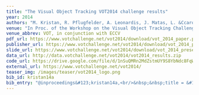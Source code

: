 ```yaml
---
title: "The Visual Object Tracking VOT2014 challenge results"
year: 2014
authors: "M. Kristan, R. Pflugfelder, A. Leonardis, J. Matas, L. &Ccaron;ehovin, G. Nebehay, <i>et al.</i>"
venue: "In Proc. of the Workshop on the Visual Object Tracking Challenge"
venue_abbrev: VOT, in conjunction with ECCV
pdf_url: https://www.votchallenge.net/vot2014/download/vot_2014_paper.pdf
publisher_url: https://www.votchallenge.net/vot2014/download/vot_2014_paper.pdf
slide_url: https://www.votchallenge.net/vot2014/download/vot_2014_presentation.pdf
data_url: http://data.votchallenge.net/vot2014/vot2014_results.zip
code_url: https://drive.google.com/file/d/1nSuQMRn2MdZstmUY9S8YbNdc8FqWiL2O/view?usp=sharing
external_url: https://www.votchallenge.net/vot2014/
teaser_img: /images/teaser/vot2014_logo.png
bib_id: kristan14a
bib_entry: "@inproceedings&#123;kristan14a,<br/>&nbsp;&nbsp;title = &#123;The Visual Object Tracking VOT2014 challenge results&#125;,<br/>&nbsp;&nbsp;author = &#123;M. Kristan and R. Pflugfelder and A. Leonardis and J. Matas and L. &#92;v&#123;C&#125;ehovin and G. Nebehay and others&#125;,<br/>&nbsp;&nbsp;booktitle = &#123;Proc. of the Workshop on the Visual Object Tracking Challenge (VOT, in conjunction with ECCV)&#125;,<br/>&nbsp;&nbsp;year = &#123;2014&#125;<br/>&#125;"
---
```

